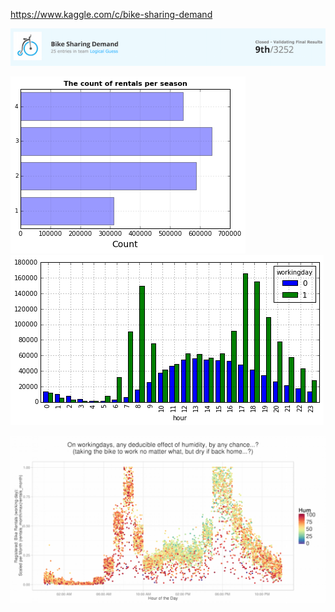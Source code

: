 https://www.kaggle.com/c/bike-sharing-demand

![ ](bike-9.png)

![Rentals by Season](by_season.png) ![Rentals by Hour](by_hour.png)

![ ](humidity__registered_rentals_scaledpermonth.png)
